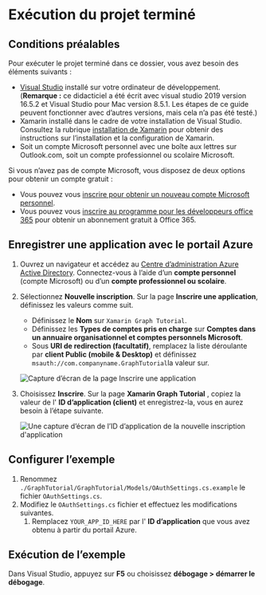 # <a name="how-to-run-the-completed-project"></a>Exécution du projet terminé

## <a name="prerequisites"></a>Conditions préalables

Pour exécuter le projet terminé dans ce dossier, vous avez besoin des éléments suivants :

- [Visual Studio](https://visualstudio.microsoft.com/vs/) installé sur votre ordinateur de développement. (**Remarque :** ce didacticiel a été écrit avec visual studio 2019 version 16.5.2 et Visual Studio pour Mac version 8.5.1. Les étapes de ce guide peuvent fonctionner avec d’autres versions, mais cela n’a pas été testé.)
- Xamarin installé dans le cadre de votre installation de Visual Studio. Consultez la rubrique [installation de Xamarin](https://docs.microsoft.com/xamarin/cross-platform/get-started/installation) pour obtenir des instructions sur l’installation et la configuration de Xamarin.
- Soit un compte Microsoft personnel avec une boîte aux lettres sur Outlook.com, soit un compte professionnel ou scolaire Microsoft.

Si vous n’avez pas de compte Microsoft, vous disposez de deux options pour obtenir un compte gratuit :

- Vous pouvez vous [inscrire pour obtenir un nouveau compte Microsoft personnel](https://signup.live.com/signup?wa=wsignin1.0&rpsnv=12&ct=1454618383&rver=6.4.6456.0&wp=MBI_SSL_SHARED&wreply=https://mail.live.com/default.aspx&id=64855&cbcxt=mai&bk=1454618383&uiflavor=web&uaid=b213a65b4fdc484382b6622b3ecaa547&mkt=E-US&lc=1033&lic=1).
- Vous pouvez vous [inscrire au programme pour les développeurs office 365](https://developer.microsoft.com/office/dev-program) pour obtenir un abonnement gratuit à Office 365.

## <a name="register-an-application-with-the-azure-portal"></a>Enregistrer une application avec le portail Azure

1. Ouvrez un navigateur et accédez au [Centre d’administration Azure Active Directory](https://aad.portal.azure.com). Connectez-vous à l’aide d’un **compte personnel** (compte Microsoft) ou d’un **compte professionnel ou scolaire**.

1. Sélectionnez **Nouvelle inscription**. Sur la page **Inscrire une application**, définissez les valeurs comme suit.

    - Définissez le **Nom** sur `Xamarin Graph Tutorial`.
    - Définissez les **Types de comptes pris en charge** sur **Comptes dans un annuaire organisationnel et comptes personnels Microsoft**.
    - Sous **URI de redirection (facultatif)**, remplacez la liste déroulante par **client Public (mobile & Desktop)** et définissez `msauth://com.companyname.GraphTutorial`la valeur sur.

    ![Capture d’écran de la page Inscrire une application](../../tutorial/images/aad-register-an-app.png)

1. Choisissez **Inscrire**. Sur la page **Xamarin Graph Tutorial** , copiez la valeur de l' **ID d’application (client)** et enregistrez-la, vous en aurez besoin à l’étape suivante.

    ![Une capture d’écran de l’ID d’application de la nouvelle inscription d'application](../../tutorial/images/aad-application-id.png)

## <a name="configure-the-sample"></a>Configurer l’exemple

1. Renommez `./GraphTutorial/GraphTutorial/Models/OAuthSettings.cs.example` le fichier `OAuthSettings.cs`.
1. Modifiez le `OAuthSettings.cs` fichier et effectuez les modifications suivantes.
    1. Remplacez `YOUR_APP_ID_HERE` par l' **ID d’application** que vous avez obtenu à partir du portail Azure.

## <a name="run-the-sample"></a>Exécution de l’exemple

Dans Visual Studio, appuyez sur **F5** ou choisissez **débogage > démarrer le débogage**.
